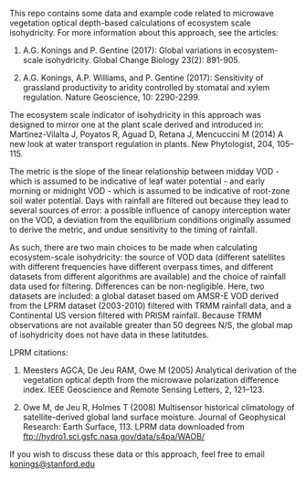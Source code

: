 This repo contains some data and example code related to microwave vegetation optical depth-based calculations of ecosystem scale isohydricity. For more information about this approach, see the articles:

1) A.G. Konings and P. Gentine (2017): Global variations in ecosystem-scale isohydricity. Global Change Biology 23(2): 891-905.

2) A.G. Konings, A.P. Williams, and P. Gentine (2017): Sensitivity of grassland productivity to aridity controlled by stomatal and xylem 
regulation. Nature Geoscience, 10: 2290-2299.

The ecosystem scale indicator of isohydricity in this approach was designed to mirror one at the plant scale derived and introduced in:
Martinez-Vilalta J, Poyatos R, Aguad D, Retana J, Mencuccini M (2014) A new look at water transport regulation in plants. New Phytologist, 204, 105–115.

The metric is the slope of the linear relationship between midday VOD - which is assumed to be indicative of leaf water potential - and early morning or midnight VOD - which is assumed to be indicative of root-zone soil water potential. Days with rainfall are filtered out because they lead to several sources of error: a possible influence of canopy interception water on the VOD, a deviation from the equilibrium conditions originally assumed to derive the metric, and undue sensitivity to the timing of rainfall. 

As such, there are two main choices to be made when calculating ecosystem-scale isohydricity: the source of VOD data (different satellites with different frequencies have different overpass times, and different datasets from different algorithms are available) and the choice of rainfall data used for filtering. Differences can be non-negligible. Here, two datasets are included: a global dataset based om AMSR-E VOD derived from the LPRM dataset (2003-2010) filtered with TRMM rainfall data, and a Continental US version filtered with PRISM rainfall. Because TRMM observations are not available greater than 50 degrees N/S, the global map of isohydricity does not have data in these latitutdes.

LPRM citations: 

1) Meesters AGCA, De Jeu RAM, Owe M (2005) Analytical derivation of the vegetation optical depth from the microwave polarization difference index. IEEE Geoscience and Remote Sensing Letters, 2, 121–123.

2) Owe M, de Jeu R, Holmes T (2008) Multisensor historical climatology of satellite-derived global land surface moisture. Journal of Geophysical Research: Earth Surface, 113.
LPRM data downloaded from ftp://hydro1.sci.gsfc.nasa.gov/data/s4pa/WAOB/

If you wish to discuss these data or this approach, feel free to email konings@stanford.edu
